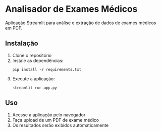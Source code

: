 
# Analisador de Exames Médicos

Aplicação Streamlit para análise e extração de dados de exames médicos em PDF.

## Instalação

1. Clone o repositório
2. Instale as dependências:
   ```
   pip install -r requirements.txt
   ```
3. Execute a aplicação:
   ```
   streamlit run app.py
   ```

## Uso

1. Acesse a aplicação pelo navegador
2. Faça upload de um PDF de exame médico
3. Os resultados serão exibidos automaticamente
